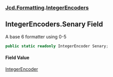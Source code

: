 ### [Jcd.Formatting](Jcd_Formatting.md 'Jcd.Formatting').[IntegerEncoders](Jcd_Formatting_IntegerEncoders.md 'Jcd.Formatting.IntegerEncoders')
## IntegerEncoders.Senary Field
A base 6 formatter using 0-5  
```csharp
public static readonly IntegerEncoder Senary;
```
#### Field Value
[IntegerEncoder](Jcd_Formatting_IntegerEncoder.md 'Jcd.Formatting.IntegerEncoder')
